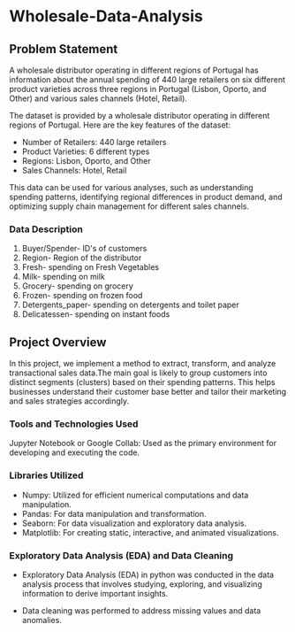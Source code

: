 # Wholesale-Data-Analysis
## Problem Statement
A wholesale distributor operating in different regions of Portugal has information about the annual spending of 440 large retailers on six different product varieties across three regions in Portugal (Lisbon, Oporto, and Other) and various sales channels (Hotel, Retail).

 The dataset is provided by a wholesale distributor operating in different regions of Portugal. Here are the key features of the dataset:

- Number of Retailers: 440 large retailers
- Product Varieties: 6 different types
- Regions: Lisbon, Oporto, and Other
- Sales Channels: Hotel, Retail

This data can be used for various analyses, such as understanding spending patterns, identifying regional differences in product demand, and optimizing supply chain management for different sales channels.

### Data Description
1.	Buyer/Spender- ID's of customers
2.	Region- Region of the distributor
3.	Fresh- spending on Fresh Vegetables
4.	Milk- spending on milk
5.	Grocery- spending on grocery
6.	Frozen- spending on frozen food
7.	Detergents_paper- spending on detergents and toilet paper
8.	Delicatessen- spending on instant foods

## Project Overview

In this project, we implement a method to extract, transform, and analyze transactional sales data.The main goal is likely to group customers into distinct segments (clusters) based on their spending patterns. This helps businesses understand their customer base better and tailor their marketing and sales strategies accordingly.



### Tools and Technologies Used
Jupyter Notebook or Google Collab: Used as the primary environment for developing and executing the code.
 ### Libraries Utilized
- Numpy: Utilized for efficient numerical computations and data manipulation.
- Pandas: For data manipulation and transformation.
- Seaborn: For data visualization and exploratory data analysis.
- Matplotlib: For creating static, interactive, and animated visualizations.
### Exploratory Data Analysis (EDA) and Data Cleaning

- Exploratory Data Analysis (EDA) in python was conducted  in the data analysis process that involves studying, exploring, and visualizing information to derive important insights. 

- Data cleaning was performed to address missing values and data anomalies.
